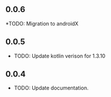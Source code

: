 ## 0.0.6
*TODO: Migration to androidX

## 0.0.5
* TODO: Update kotlin verison for 1.3.10

## 0.0.4
* TODO: Update documentation.
